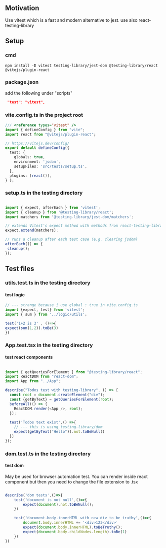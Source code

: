 <h2>Motivation</h2>
Use vitest which is a fast and modern alternative to jest. use also react-testing-library


<h2>Setup</h2>

<h3>cmd</h3>

```
npm install -D vitest testing-library/jest-dom @testing-library/react @vitejs/plugin-react
```

<h3>package.json </h3>
add the following under "scripts"

```json
 "test": "vitest",
```

<h3>vite.config.ts in the project root</h3>


```typescript
/// <reference types="vitest" />
import { defineConfig } from "vite";
import react from "@vitejs/plugin-react";

// https://vitejs.dev/config/
export default defineConfig({
  test: {
    globals: true,
    environment: 'jsdom',
    setupFiles: 'src/tests/setup.ts',
  },
  plugins: [react()],
} );
```

<h3>setup.ts in the testing directory</h3>

```typescript

import { expect, afterEach } from 'vitest';
import { cleanup } from '@testing-library/react';
import matchers from '@testing-library/jest-dom/matchers';

// extends Vitest's expect method with methods from react-testing-library
expect.extend(matchers);

// runs a cleanup after each test case (e.g. clearing jsdom)
afterEach(() => {
 cleanup();
});

```
<h2>Test files</h2>


<h3>utils.test.ts in the testing directory</h3>
<h4>test logic</h4>

```typescript
// --- strange because i use global : true in vite.config.ts
import {expect, test} from 'vitest';
import { sum } from '../logic/utils';

test('1+2 is 3' , ()=>{
expect(sum(1,2)).toBe(3)
})
```


<h3>App.test.tsx in the testing directory</h3>
<h4>test react components</h4>

```typescript

import { getQueriesForElement } from "@testing-library/react";
import ReactDOM from "react-dom";
import App from "../App";

describe("Todos test with testing-library", () => {
  const root = document.createElement("div");
  const {getByText} = getQueriesForElement(root);
  beforeAll(() => {
    ReactDOM.render(<App />, root);
  });
  
  test('Todos text exist',() =>{
    // --- this is using testing-library/dom
    expect(getByText("Hello")).not.toBeNull()
  })
});


```

<h3>dom.test.ts in the testing directory</h3>
<h4>test dom</h4>
May be used for browser automation test. You can render inside react component but then you need to change the file extension to .tsx

```typescript

describe('dom tests',()=>{
    test('document is not null',()=>{
        expect(document).not.toBeNull();
    })

    test('document.body.innerHTML with new div to be truthy',()=>{
        document.body.innerHTML += '<div>123</div>'
        expect(document.body.innerHTML).toBeTruthy();
        expect(document.body.childNodes.length).toBe(1)
    })
})

```